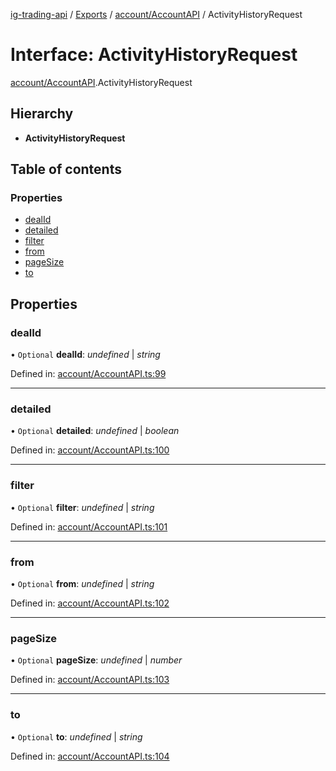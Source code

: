 [ig-trading-api](../README.md) / [Exports](../modules.md) / [account/AccountAPI](../modules/account_accountapi.md) / ActivityHistoryRequest

# Interface: ActivityHistoryRequest

[account/AccountAPI](../modules/account_accountapi.md).ActivityHistoryRequest

## Hierarchy

- **ActivityHistoryRequest**

## Table of contents

### Properties

- [dealId](account_accountapi.activityhistoryrequest.md#dealid)
- [detailed](account_accountapi.activityhistoryrequest.md#detailed)
- [filter](account_accountapi.activityhistoryrequest.md#filter)
- [from](account_accountapi.activityhistoryrequest.md#from)
- [pageSize](account_accountapi.activityhistoryrequest.md#pagesize)
- [to](account_accountapi.activityhistoryrequest.md#to)

## Properties

### dealId

• `Optional` **dealId**: _undefined_ | _string_

Defined in: [account/AccountAPI.ts:99](https://github.com/bennycode/ig-trading-api/blob/2436905/src/account/AccountAPI.ts#L99)

---

### detailed

• `Optional` **detailed**: _undefined_ | _boolean_

Defined in: [account/AccountAPI.ts:100](https://github.com/bennycode/ig-trading-api/blob/2436905/src/account/AccountAPI.ts#L100)

---

### filter

• `Optional` **filter**: _undefined_ | _string_

Defined in: [account/AccountAPI.ts:101](https://github.com/bennycode/ig-trading-api/blob/2436905/src/account/AccountAPI.ts#L101)

---

### from

• `Optional` **from**: _undefined_ | _string_

Defined in: [account/AccountAPI.ts:102](https://github.com/bennycode/ig-trading-api/blob/2436905/src/account/AccountAPI.ts#L102)

---

### pageSize

• `Optional` **pageSize**: _undefined_ | _number_

Defined in: [account/AccountAPI.ts:103](https://github.com/bennycode/ig-trading-api/blob/2436905/src/account/AccountAPI.ts#L103)

---

### to

• `Optional` **to**: _undefined_ | _string_

Defined in: [account/AccountAPI.ts:104](https://github.com/bennycode/ig-trading-api/blob/2436905/src/account/AccountAPI.ts#L104)
